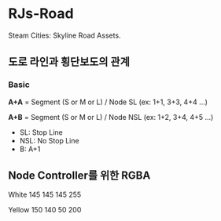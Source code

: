 # RJs-Road
Steam Cities: Skyline Road Assets.

## 도로 라인과 횡단보도의 관계

### Basic 
**A+A** = Segment (S or M or L) / Node SL (ex: 1+1, 3+3, 4+4 ...)

**A+B** = Segment (S or M or L) / Node NSL (ex: 1+2, 3+4, 4+5 ...)

* SL: Stop Line
* NSL: No Stop Line
* B: A+1



## Node Controller를 위한 RGBA

White 145 145 145 255

Yellow 150 140 50 200




